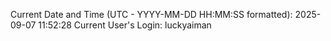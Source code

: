 Current Date and Time (UTC - YYYY-MM-DD HH:MM:SS formatted): 2025-09-07 11:52:28
Current User's Login: luckyaiman
